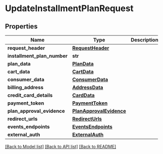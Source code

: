 # UpdateInstallmentPlanRequest

## Properties
Name | Type | Description | Notes
------------ | ------------- | ------------- | -------------
**request_header** | [**RequestHeader**](RequestHeader.md) |  | [optional] 
**installment_plan_number** | **str** |  | [optional] 
**plan_data** | [**PlanData**](PlanData.md) |  | [optional] 
**cart_data** | [**CartData**](CartData.md) |  | [optional] 
**consumer_data** | [**ConsumerData**](ConsumerData.md) |  | [optional] 
**billing_address** | [**AddressData**](AddressData.md) |  | [optional] 
**credit_card_details** | [**CardData**](CardData.md) |  | [optional] 
**payment_token** | [**PaymentToken**](PaymentToken.md) |  | [optional] 
**plan_approval_evidence** | [**PlanApprovalEvidence**](PlanApprovalEvidence.md) |  | [optional] 
**redirect_urls** | [**RedirectUrls**](RedirectUrls.md) |  | [optional] 
**events_endpoints** | [**EventsEndpoints**](EventsEndpoints.md) |  | [optional] 
**external_auth** | [**ExternalAuth**](ExternalAuth.md) |  | [optional] 

[[Back to Model list]](../README.md#documentation-for-models) [[Back to API list]](../README.md#documentation-for-api-endpoints) [[Back to README]](../README.md)


